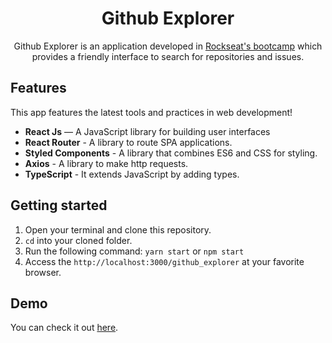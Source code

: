 <h1 align="center">
Github Explorer
<br>
</h1>

<p align="center">Github Explorer is an application developed in <a href="https://rocketseat.com.br/">Rockseat's bootcamp</a> which provides a friendly interface to search for repositories and issues.</p>

## Features

This app features the latest tools and practices in web development!

- **React Js** — A JavaScript library for building user interfaces
- **React Router** - A library to route SPA applications.
- **Styled Components** - A library that combines ES6 and CSS for styling.
- **Axios** - A library to make http requests.
- **TypeScript** - It extends JavaScript by adding types.

## Getting started

1. Open your terminal and clone this repository.
1. `cd` into your cloned folder.
1. Run the following command:
   `yarn start` or `npm start`
1. Access the `http://localhost:3000/github_explorer` at your favorite browser.

## Demo

You can check it out [here](https://diegohmac.github.io/github_explorer/).
